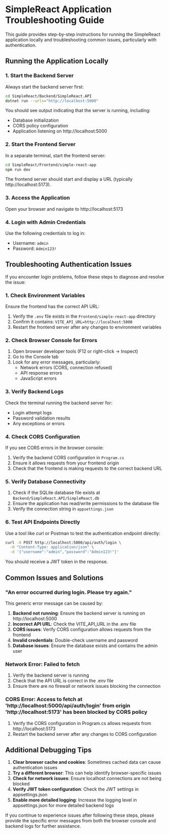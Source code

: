 # SimpleReact Application Troubleshooting Guide

This guide provides step-by-step instructions for running the SimpleReact application locally and troubleshooting common issues, particularly with authentication.

## Running the Application Locally

### 1. Start the Backend Server

Always start the backend server first:

```bash
cd SimpleReact/Backend/SimpleReact.API
dotnet run --urls="http://localhost:5000"
```

You should see output indicating that the server is running, including:
- Database initialization
- CORS policy configuration
- Application listening on http://localhost:5000

### 2. Start the Frontend Server

In a separate terminal, start the frontend server:

```bash
cd SimpleReact/Frontend/simple-react-app
npm run dev
```

The frontend server should start and display a URL (typically http://localhost:5173).

### 3. Access the Application

Open your browser and navigate to http://localhost:5173

### 4. Login with Admin Credentials

Use the following credentials to log in:
- Username: `admin`
- Password: `Admin123!`

## Troubleshooting Authentication Issues

If you encounter login problems, follow these steps to diagnose and resolve the issue:

### 1. Check Environment Variables

Ensure the frontend has the correct API URL:

1. Verify the `.env` file exists in the `Frontend/simple-react-app` directory
2. Confirm it contains: `VITE_API_URL=http://localhost:5000`
3. Restart the frontend server after any changes to environment variables

### 2. Check Browser Console for Errors

1. Open browser developer tools (F12 or right-click → Inspect)
2. Go to the Console tab
3. Look for any error messages, particularly:
   - Network errors (CORS, connection refused)
   - API response errors
   - JavaScript errors

### 3. Verify Backend Logs

Check the terminal running the backend server for:
- Login attempt logs
- Password validation results
- Any exceptions or errors

### 4. Check CORS Configuration

If you see CORS errors in the browser console:
1. Verify the backend CORS configuration in `Program.cs`
2. Ensure it allows requests from your frontend origin
3. Check that the frontend is making requests to the correct backend URL

### 5. Verify Database Connectivity

1. Check if the SQLite database file exists at `Backend/SimpleReact.API/SimpleReact.db`
2. Ensure the application has read/write permissions to the database file
3. Verify the connection string in `appsettings.json`

### 6. Test API Endpoints Directly

Use a tool like curl or Postman to test the authentication endpoint directly:

```bash
curl -X POST http://localhost:5000/api/auth/login \
  -H "Content-Type: application/json" \
  -d '{"username":"admin","password":"Admin123!"}'
```

You should receive a JWT token in the response.

## Common Issues and Solutions

### "An error occurred during login. Please try again."

This generic error message can be caused by:

1. **Backend not running**: Ensure the backend server is running on http://localhost:5000
2. **Incorrect API URL**: Check the VITE_API_URL in the .env file
3. **CORS issues**: Verify CORS configuration allows requests from the frontend
4. **Invalid credentials**: Double-check username and password
5. **Database issues**: Ensure the database exists and contains the admin user

### Network Error: Failed to fetch

1. Verify the backend server is running
2. Check that the API URL is correct in the .env file
3. Ensure there are no firewall or network issues blocking the connection

### CORS Error: Access to fetch at 'http://localhost:5000/api/auth/login' from origin 'http://localhost:5173' has been blocked by CORS policy

1. Verify the CORS configuration in Program.cs allows requests from http://localhost:5173
2. Restart the backend server after any changes to CORS configuration

## Additional Debugging Tips

1. **Clear browser cache and cookies**: Sometimes cached data can cause authentication issues
2. **Try a different browser**: This can help identify browser-specific issues
3. **Check for network issues**: Ensure localhost connections are not being blocked
4. **Verify JWT token configuration**: Check the JWT settings in appsettings.json
5. **Enable more detailed logging**: Increase the logging level in appsettings.json for more detailed backend logs

If you continue to experience issues after following these steps, please provide the specific error messages from both the browser console and backend logs for further assistance.
